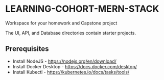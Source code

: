 # LEARNING-COHORT-MERN-STACK

Workspace for your homework and Capstone project

The UI, API, and Database directories contain starter projects.

## Prerequisites

- Install NodeJS - https://nodejs.org/en/download/
- Install Docker Desktop - https://docs.docker.com/desktop/
- Install Kubectl - https://kubernetes.io/docs/tasks/tools/